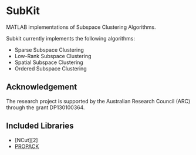 SubKit
======

MATLAB implementations of Subspace Clustering Algorithms.

Subkit currently implements the following algorithms:

- Sparse Subspace Clustering
- Low-Rank Subspace Clustering
- Spatial Subspace Clustering
- Ordered Subspace Clustering

## Acknowledgement

The research project is supported by the Australian Research Council (ARC) through the grant DP130100364.

## Included Libraries

- [NCut][2]
- [PROPACK][6]


[1]: http://sjtrny.com/publications/
[4]: http://vision.ucsd.edu/~leekc/ExtYaleDatabase/ExtYaleB.html
[5]: http://www.cv-foundation.org/openaccess/content_cvpr_2014/papers/Tierney_Subspace_Clustering_for_2014_CVPR_paper.pdf
[6]: http://arxiv.org/abs/1108.1548